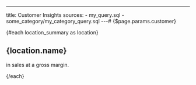 ---
title: Customer Insights
sources:
    - my_query.sql
    - some_category/my_category_query.sql
---# {$page.params.customer}

{#each location_summary as location}

## {location.name}

<Value data={location.sales_usd}/> in sales at a <Value data={location.gross_margin_pct}/> gross margin.

{/each}


